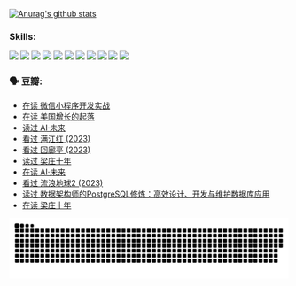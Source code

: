 
[![Anurag's github stats](https://github-readme-stats.vercel.app/api?username=w940853815)](https://github.com/anuraghazra/github-readme-stats)

### Skills:

<code><img height="32" src="https://cdn.jsdelivr.net/npm/simple-icons@v5/icons/python.svg"></code>
<code><img height="32" src="https://cdn.jsdelivr.net/npm/simple-icons@v5/icons/javascript.svg"></code>
<code><img height="32" src="https://cdn.jsdelivr.net/npm/simple-icons@v5/icons/django.svg"></code>
<code><img height="32" src="https://cdn.jsdelivr.net/npm/simple-icons@v5/icons/flask.svg"></code>
<code><img height="32" src="https://cdn.jsdelivr.net/npm/simple-icons@v5/icons/vuetify.svg"></code>
<code><img height="32" src="https://cdn.jsdelivr.net/npm/simple-icons@v5/icons/git.svg"></code>
<code><img height="32" src="https://cdn.jsdelivr.net/npm/simple-icons@v5/icons/docker.svg"></code>
<code><img height="32" src="https://cdn.jsdelivr.net/npm/simple-icons@v5/icons/postgresql.svg"></code>
<code><img height="32" src="https://cdn.jsdelivr.net/npm/simple-icons@v5/icons/elasticsearch.svg"></code>
<code><img height="32" src="https://cdn.jsdelivr.net/npm/simple-icons@v5/icons/macos.svg"></code>
<code><img height="32" src="https://cdn.jsdelivr.net/npm/simple-icons@v5/icons/linux.svg"></code>

### 🗣 豆瓣:

<!-- DOUBAN-ACTIVITIES:START -->
- [在读 微信小程序开发实战](https://www.douban.com/people/136069238/status/4230177692/?_i=83706551)
- [在读 美国增长的起落](https://www.douban.com/people/136069238/status/4220055912/?_i=83706551)
- [读过 AI·未来](https://www.douban.com/people/136069238/status/4220054171/?_i=83706551)
- [看过 满江红‎ (2023)](https://www.douban.com/people/136069238/status/4219146433/?_i=83706551)
- [看过 回廊亭‎ (2023)](https://www.douban.com/people/136069238/status/4215992758/?_i=83706551)
- [读过 梁庄十年](https://www.douban.com/people/136069238/status/4206664969/?_i=83706551)
- [在读 AI·未来](https://www.douban.com/people/136069238/status/4206653520/?_i=83706551)
- [看过 流浪地球2‎ (2023)](https://www.douban.com/people/136069238/status/4199558549/?_i=83706551)
- [读过 数据架构师的PostgreSQL修炼：高效设计、开发与维护数据库应用](https://www.douban.com/people/136069238/status/4199451104/?_i=83706551)
- [在读 梁庄十年](https://www.douban.com/people/136069238/status/4198822794/?_i=83706551)
<!-- DOUBAN-ACTIVITIES:END -->


![Snake animation](https://raw.githubusercontent.com/w940853815/w940853815/output/github-contribution-grid-snake.svg)

<!--
**w940853815/w940853815** is a ✨ _special_ ✨ repository because its `README.md` (this file) appears on your GitHub profile.

Here are some ideas to get you started:

- 🔭 I’m currently working on ...
- 🌱 I’m currently learning ...
- 👯 I’m looking to collaborate on ...
- 🤔 I’m looking for help with ...
- 💬 Ask me about ...
- 📫 How to reach me: ...
- 😄 Pronouns: ...
- ⚡ Fun fact: ...
-->
